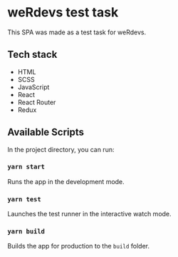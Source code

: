 # weRdevs test task
This SPA was made as a test task for weRdevs.

## Tech stack
- HTML
- SCSS
- JavaScript
- React
- React Router
- Redux

## Available Scripts

In the project directory, you can run:

### `yarn start`

Runs the app in the development mode.

### `yarn test`

Launches the test runner in the interactive watch mode.

### `yarn build`

Builds the app for production to the `build` folder.
